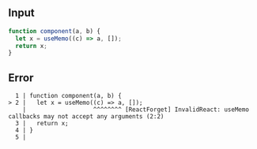 
## Input

```javascript
function component(a, b) {
  let x = useMemo((c) => a, []);
  return x;
}

```


## Error

```
  1 | function component(a, b) {
> 2 |   let x = useMemo((c) => a, []);
    |                   ^^^^^^^^ [ReactForget] InvalidReact: useMemo callbacks may not accept any arguments (2:2)
  3 |   return x;
  4 | }
  5 |
```
          
      